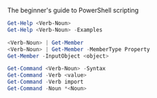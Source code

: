 The beginner's guide to PowerShell scripting

``` powershell
Get-Help <Verb-Noun>
Get-Help <Verb-Noun> -Examples

<Verb-Noun> | Get-Member
<Verb-Noun> | Get-Member -MemberType Property
Get-Member -InputObject <object>

Get-Command <Verb-Noun> -Syntax
Get-Command -Verb <value>
Get-Command -Verb import
Get-Command -Noun *<Noun>
```
